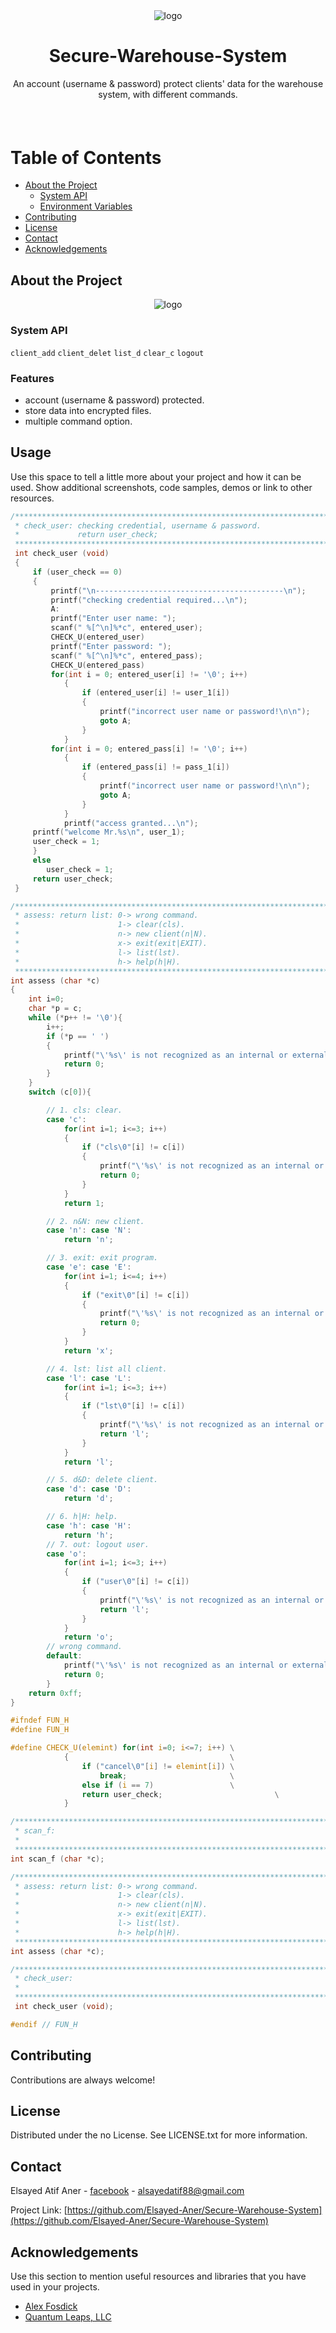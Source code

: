 <div align="center">

  <img src="logo/logo.png" alt="logo" width="auto" height="auto" />
  <h1>Secure-Warehouse-System</h1>
  
  <p>
    An account (username & password) protect clients' data for the warehouse system, with different commands. 
  </p>

  
<!-- Badges -->
<p>
  
</p>
   
<h4>

  </h4>
</div>

<br />

<!-- Table of Contents -->
# Table of Contents

- [About the Project](#about-the-project)
  * [System API](#Sytem-API)
  * [Environment Variables](#environment-variables)
- [Contributing](#contributing)
- [License](#license)
- [Contact](#contact)
- [Acknowledgements](#acknowledgements)
  

<!-- About the Project -->
## About the Project

<div align="center"> 
  <img src="logo/ScreenShot.PNG" alt="logo" width="auto" height="auto" />
</div>


<!-- System API -->
### System API
`client_add`
`client_delet`
`list_d`
`clear_c`
`logout`

<!-- Features -->
### Features

- account (username & password) protected.
- store data into encrypted files.
- multiple command option.

<!-- Usage -->
## Usage

Use this space to tell a little more about your project and how it can be used. Show additional screenshots, code samples, demos or link to other resources.


```c
/*****************************************************************************
 * check_user: checking credential, username & password.                     *
 *             return user_check;                                            *
 *****************************************************************************/
 int check_user (void)
 {
     if (user_check == 0)
     {
         printf("\n------------------------------------------\n");
         printf("checking credential required...\n");
         A:
         printf("Enter user name: ");
         scanf(" %[^\n]%*c", entered_user);
         CHECK_U(entered_user)
         printf("Enter password: ");
         scanf(" %[^\n]%*c", entered_pass);
         CHECK_U(entered_pass)
         for(int i = 0; entered_user[i] != '\0'; i++)
            {
                if (entered_user[i] != user_1[i])
                {
                    printf("incorrect user name or password!\n\n");
                    goto A;
                }
            }
         for(int i = 0; entered_pass[i] != '\0'; i++)
            {
                if (entered_pass[i] != pass_1[i])
                {
                    printf("incorrect user name or password!\n\n");
                    goto A;
                }
            }
            printf("access granted...\n");
     printf("welcome Mr.%s\n", user_1);
     user_check = 1;
     }
     else
        user_check = 1;
     return user_check;
 }
```

```c
/*****************************************************************************
 * assess: return list: 0-> wrong command.                                   *
 *                      1-> clear(cls).                                      *
 *                      n-> new client(n|N).                                 *
 *                      x-> exit(exit|EXIT).                                 *
 *                      l-> list(lst).                                       *
 *                      h-> help(h|H).                                       *
 *****************************************************************************/
int assess (char *c)
{
    int i=0;
    char *p = c;
    while (*p++ != '\0'){
        i++;
        if (*p == ' ')
        {
            printf("\'%s\' is not recognized as an internal or external command!\n\n", p-i);
            return 0;
        }
    }
    switch (c[0]){

        // 1. cls: clear.
        case 'c':
            for(int i=1; i<=3; i++)
            {
                if ("cls\0"[i] != c[i])
                {
                    printf("\'%s\' is not recognized as an internal or external command!\n\n", c);
                    return 0;
                }
            }
            return 1;

        // 2. n&N: new client.
        case 'n': case 'N':
            return 'n';

        // 3. exit: exit program.
        case 'e': case 'E':
            for(int i=1; i<=4; i++)
            {
                if ("exit\0"[i] != c[i])
                {
                    printf("\'%s\' is not recognized as an internal or external command!\n\n", c);
                    return 0;
                }
            }
            return 'x';

        // 4. lst: list all client.
        case 'l': case 'L':
            for(int i=1; i<=3; i++)
            {
                if ("lst\0"[i] != c[i])
                {
                    printf("\'%s\' is not recognized as an internal or external command!\n\n", c);
                    return 'l';
                }
            }
            return 'l';

        // 5. d&D: delete client.
        case 'd': case 'D':
            return 'd';

        // 6. h|H: help.
        case 'h': case 'H':
            return 'h';
        // 7. out: logout user.
        case 'o':
            for(int i=1; i<=3; i++)
            {
                if ("user\0"[i] != c[i])
                {
                    printf("\'%s\' is not recognized as an internal or external command!\n\n", c);
                    return 'l';
                }
            }
            return 'o';
        // wrong command.
        default:
            printf("\'%s\' is not recognized as an internal or external command!\n\n", c);
            return 0;
        }
    return 0xff;
}
```
```c
#ifndef FUN_H
#define FUN_H

#define CHECK_U(elemint) for(int i=0; i<=7; i++) \
            {                                    \
                if ("cancel\0"[i] != elemint[i]) \
                    break;                       \
                else if (i == 7)                 \
                return user_check;                         \
            }

/*****************************************************************************
 * scan_f:                                                                   *
 *                                                                           *
 *****************************************************************************/
int scan_f (char *c);

/*****************************************************************************
 * assess: return list: 0-> wrong command.                                   *
 *                      1-> clear(cls).                                      *
 *                      n-> new client(n|N).                                 *
 *                      x-> exit(exit|EXIT).                                 *
 *                      l-> list(lst).                                       *
 *                      h-> help(h|H).                                       *
 *****************************************************************************/
int assess (char *c);

/*****************************************************************************
 * check_user:                                                               *
 *                                                                           *
 *****************************************************************************/
 int check_user (void);

#endif // FUN_H
```
<!-- Contributing -->
## Contributing

Contributions are always welcome!


<!-- License -->
## License

Distributed under the no License. See LICENSE.txt for more information.


<!-- Contact -->
## Contact

Elsayed Atif Aner - [facebook](https://www.facebook.com/alsayed.atif) - alsayedatif88@gmail.com

Project Link: [https://github.com/Elsayed-Aner/Secure-Warehouse-System](https://github.com/Elsayed-Aner/Secure-Warehouse-System)

<!-- Acknowledgments -->
## Acknowledgements

Use this section to mention useful resources and libraries that you have used in your projects.

 - [Alex Fosdick](https://www.coursera.org/instructor/~19507668)
 - [Quantum Leaps, LLC](https://www.youtube.com/@StateMachineCOM)
